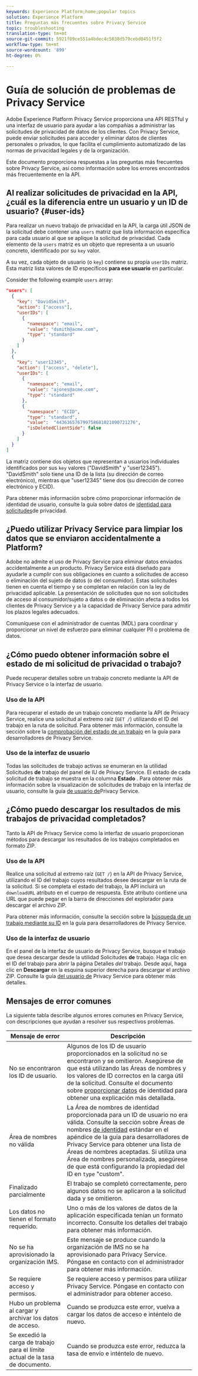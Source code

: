 ```yaml
---
keywords: Experience Platform;home;popular topics
solution: Experience Platform
title: Preguntas más frecuentes sobre Privacy Service
topic: troubleshooting
translation-type: tm+mt
source-git-commit: 5921f89ce551a4bdec4c5038d579cebd0451f5f2
workflow-type: tm+mt
source-wordcount: '899'
ht-degree: 0%

---
```



# Guía de solución de problemas de Privacy Service

Adobe Experience Platform Privacy Service proporciona una API RESTful y una interfaz de usuario para ayudar a las compañías a administrar las solicitudes de privacidad de datos de los clientes. Con Privacy Service, puede enviar solicitudes para acceder y eliminar datos de clientes personales o privados, lo que facilita el cumplimiento automatizado de las normas de privacidad legales y de la organización.

Este documento proporciona respuestas a las preguntas más frecuentes sobre Privacy Service, así como información sobre los errores encontrados más frecuentemente en la API.

## Al realizar solicitudes de privacidad en la API, ¿cuál es la diferencia entre un usuario y un ID de usuario? {#user-ids}

Para realizar un nuevo trabajo de privacidad en la API, la carga útil JSON de la solicitud debe contener una `users` matriz que lista información específica para cada usuario al que se aplique la solicitud de privacidad. Cada elemento de la `users` matriz es un objeto que representa a un usuario concreto, identificado por su `key` valor.

A su vez, cada objeto de usuario (o `key`) contiene su propia `userIDs` matriz. Esta matriz lista valores de ID específicos **para ese usuario** en particular.

Consider the following example `users` array:

```json
"users": [
  {
    "key": "DavidSmith",
    "action": ["access"],
    "userIDs": [
      {
        "namespace": "email",
        "value": "dsmith@acme.com",
        "type": "standard"
      }
    ]
  },
  {
    "key": "user12345",
    "action": ["access", "delete"],
    "userIDs": [
      {
        "namespace": "email",
        "value": "ajones@acme.com",
        "type": "standard"
      },
      {
        "namespace": "ECID",
        "type": "standard",
        "value":  "443636576799758681021090721276",
        "isDeletedClientSide": false
      }
    ]
  }
]
```

La matriz contiene dos objetos que representan a usuarios individuales identificados por sus `key` valores (&quot;DavidSmith&quot; y &quot;user12345&quot;). &quot;DavidSmith&quot; solo tiene una ID de la lista (su dirección de correo electrónico), mientras que &quot;user12345&quot; tiene dos (su dirección de correo electrónico y ECID).

Para obtener más información sobre cómo proporcionar información de identidad de usuario, consulte la guía sobre datos de [identidad para solicitudes](identity-data.md)de privacidad.


## ¿Puedo utilizar Privacy Service para limpiar los datos que se enviaron accidentalmente a Platform?

Adobe no admite el uso de Privacy Service para eliminar datos enviados accidentalmente a un producto. Privacy Service está diseñado para ayudarle a cumplir con sus obligaciones en cuanto a solicitudes de acceso o eliminación del sujeto de datos (o del consumidor). Estas solicitudes tienen en cuenta el tiempo y se completan en relación con la ley de privacidad aplicable. La presentación de solicitudes que no son solicitudes de acceso al consumidor/sujeto a datos o de eliminación afecta a todos los clientes de Privacy Service y a la capacidad de Privacy Service para admitir los plazos legales adecuados.

Comuníquese con el administrador de cuentas (MDL) para coordinar y proporcionar un nivel de esfuerzo para eliminar cualquier PII o problema de datos.

## ¿Cómo puedo obtener información sobre el estado de mi solicitud de privacidad o trabajo?

Puede recuperar detalles sobre un trabajo concreto mediante la API de Privacy Service o la interfaz de usuario.

### Uso de la API

Para recuperar el estado de un trabajo concreto mediante la API de Privacy Service, realice una solicitud al extremo raíz (`GET /`) utilizando el ID del trabajo en la ruta de solicitud. Para obtener más información, consulte la sección sobre la [comprobación del estado de un trabajo](api/privacy-jobs.md#check-the-status-of-a-job) en la guía para desarrolladores de Privacy Service.

### Uso de la interfaz de usuario

Todas las solicitudes de trabajo activas se enumeran en la utilidad Solicitudes **de** trabajo del panel de IU de Privacy Service. El estado de cada solicitud de trabajo se muestra en la columna **Estado** . Para obtener más información sobre la visualización de solicitudes de trabajo en la interfaz de usuario, consulte la guía [de usuario de](ui/user-guide.md)Privacy Service.

## ¿Cómo puedo descargar los resultados de mis trabajos de privacidad completados?

Tanto la API de Privacy Service como la interfaz de usuario proporcionan métodos para descargar los resultados de los trabajos completados en formato ZIP.

### Uso de la API

Realice una solicitud al extremo raíz (`GET /`) en la API de Privacy Service, utilizando el ID del trabajo cuyos resultados desee descargar en la ruta de la solicitud. Si se completa el estado del trabajo, la API incluirá un `downloadURL` atributo en el cuerpo de respuesta. Este atributo contiene una URL que puede pegar en la barra de direcciones del explorador para descargar el archivo ZIP.

Para obtener más información, consulte la sección sobre la [búsqueda de un trabajo mediante su ID](api/privacy-jobs.md#check-the-status-of-a-job) en la guía para desarrolladores de Privacy Service.

### Uso de la interfaz de usuario

En el panel de la interfaz de usuario de Privacy Service, busque el trabajo que desea descargar desde la utilidad Solicitudes **de** trabajo. Haga clic en el ID del trabajo para abrir la página Detalles _del_ trabajo. Desde aquí, haga clic en **Descargar** en la esquina superior derecha para descargar el archivo ZIP. Consulte la guía [del usuario de](ui/user-guide.md) Privacy Service para obtener más detalles.

## Mensajes de error comunes

La siguiente tabla describe algunos errores comunes en Privacy Service, con descripciones que ayudan a resolver sus respectivos problemas.

| Mensaje de error | Descripción |
| --- | --- |
| No se encontraron los ID de usuario. | Algunos de los ID de usuario proporcionados en la solicitud no se encontraron y se omitieron. Asegúrese de que está utilizando las Áreas de nombres y los valores de ID correctos en la carga útil de la solicitud. Consulte el documento sobre [proporcionar datos](./identity-data.md) de identidad para obtener una explicación más detallada. |
| Área de nombres no válida | La Área de nombres de identidad proporcionada para un ID de usuario no era válida. Consulte la sección sobre Áreas de nombres [de identidad](./api/appendix.md#standard-namespaces) estándar en el apéndice de la guía para desarrolladores de Privacy Service para obtener una lista de Áreas de nombres aceptadas. Si utiliza una Área de nombres personalizada, asegúrese de que está configurando la propiedad del ID en `type` &quot;custom&quot;. |
| Finalizado parcialmente | El trabajo se completó correctamente, pero algunos datos no se aplicaron a la solicitud dada y se omitieron. |
| Los datos no tienen el formato requerido. | Uno o más de los valores de datos de la aplicación especificada tenían un formato incorrecto. Consulte los detalles del trabajo para obtener más información. |
| No se ha aprovisionado la organización IMS. | Este mensaje se produce cuando la organización de IMS no se ha aprovisionado para Privacy Service. Póngase en contacto con el administrador para obtener más información. |
| Se requiere acceso y permisos. | Se requiere acceso y permisos para utilizar Privacy Service. Póngase en contacto con el administrador para obtener acceso. |
| Hubo un problema al cargar y archivar los datos de acceso. | Cuando se produzca este error, vuelva a cargar los datos de acceso e inténtelo de nuevo. |
| Se excedió la carga de trabajo para el límite actual de la tasa de documento. | Cuando se produzca este error, reduzca la tasa de envío e inténtelo de nuevo. |